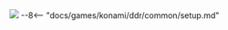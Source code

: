 <img class="header-logo" src="/img/konami/ddr/world/logo.webp">
--8<-- "docs/games/konami/ddr/common/setup.md"